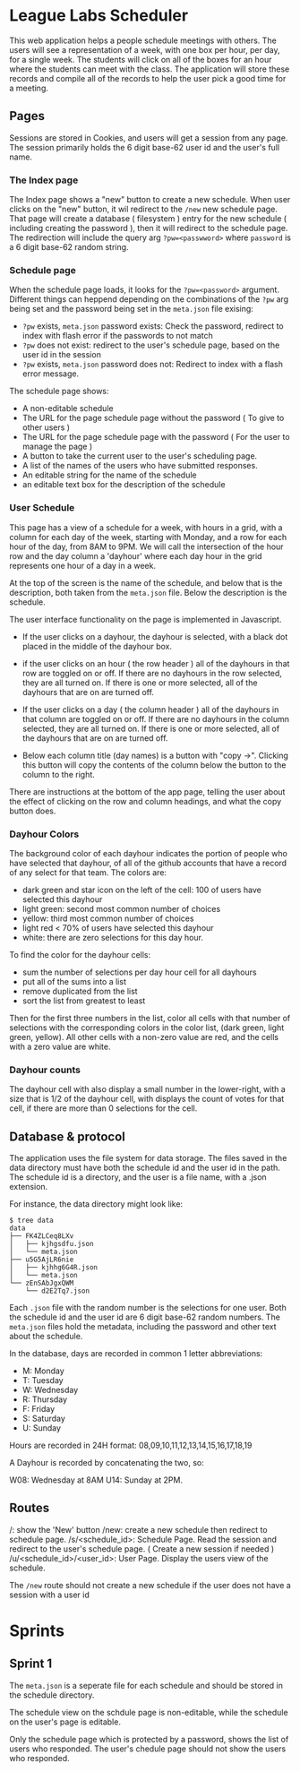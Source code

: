 # League Labs Scheduler

This web application helps a people schedule meetings with others. The users
will see a representation of a week, with one box per hour, per day, for a
single week. The students will click on all of the boxes for an hour where the
students can meet with the class. The application will store these records  and
compile all of the records to help the user pick a good time for a meeting. 

## Pages

Sessions are stored in Cookies, and users will get a session from any page. The
session primarily holds the 6 digit base-62 user id and the user's full name. 

### The Index page

The Index page shows a "new"  button to create a new schedule. When user clicks
on the "new" button, it wil redirect to the `/new` new schedule page. That page
will create a database ( filesystem ) entry for the new schedule ( including
creating the password ), then it will redirect to the schedule page.  The
redirection will include the query arg `?pw=<passwword>` where `password` is a 6
digit base-62 random string. 

### Schedule page

When the schedule page loads, it looks for the `?pw=<password>` argument.
Different things can heppend depending on the combinations of the `?pw` arg
being set and the password being set in the `meta.json` file exising:

* `?pw` exists, `meta.json` password exists: Check the password, redirect to
  index with flash error if the passwords to not match
* `?pw` does not exist: redirect to the user's schedule page, based on the user
  id in the session 
* `?pw` exists, `meta.json` password does not: Redirect to index with a flash
  error message. 

The schedule page shows:

* A non-editable schedule
* The URL for the page schedule page without the password ( To give to other
  users ) 
* The URL for the page schedule page with the password ( For the user to manage
  the page ) 
* A button to take the current user to the user's scheduling page. 
* A list of the names of the users who have submitted responses. 
* An editable string for the name of the schedule
* an editable text box for the description of the schedule

### User Schedule

This page has a view of a schedule for a week, with hours in a grid,  with a
column for each day of the week, starting with Monday, and a row for each hour
of the day, from 8AM to 9PM. We will call the intersection of the hour row and
the day column a 'dayhour' where each day hour in the grid represents one hour
of a day in a week. 

At the top of the screen is the name of the schedule, and below that is the
description, both taken from the `meta.json` file. Below the description is the
schedule. 

The user interface functionality on the page is implemented in Javascript.

- If the user clicks on a dayhour, the dayhour is selected, with a black dot
placed in the middle of the dayhour box.

- if the user clicks on an hour ( the row header ) all of the dayhours in that
row are toggled on or off. If there are no dayhours in the row selected, they
are all turned on. If there is one or more selected, all of the dayhours that
are on are turned off. 

- If the user clicks on a day ( the column header ) all of the dayhours in that
column are toggled on or off. If there are no dayhours in the column selected, they
are all turned on. If there is one or more selected, all of the dayhours that
are on are turned off. 

- Below each column title (day names) is a button with "copy ->". Clicking this
button will copy the contents of the column below the button to the column to
the right. 

There are instructions at the bottom of the app page, telling the user about the
effect of clicking on the row and column headings, and what the copy button does. 

### Dayhour Colors

The background color of each dayhour indicates the portion of people who have
selected that dayhour, of all of the github accounts that have a record of any
select for that team.  The colors are: 

- dark green and star icon on the left of the cell: 100 of users have selected this dayhour
- light green: second most common number of choices
- yellow: third most common number of choices
- light red < 70% of users have selected this dayhour
- white: there are zero selections for this day hour. 

To find the color for the dayhour cells:

- sum the number of selections per day hour cell for all dayhours
- put all of the sums into a list
- remove duplicated from the list
- sort the list from greatest to least

Then for the first three numbers in the list, color all cells with that
number of selections with the corresponding colors in the color list, 
(dark green, light green, yellow). All other cells with a non-zero value are red, 
and the cells with a zero value are white. 

### Dayhour counts

The dayhour cell with also display a small number in the lower-right, with a
size that is 1/2 of the dayhour cell, with displays the count of votes for that
cell, if there are more than 0 selections for the cell. 

## Database & protocol

The application uses the file system for data storage. The files saved in the
data directory must have both the schedule id and the user id in the path. The
schedule id is a directory, and the user is a file name, with a .json extension.

For instance, the data directory might look like:

```
$ tree data 
data
├── FK4ZLCeq8LXv
│   ├── kjhgsdfu.json
│   └── meta.json
├── u5G5AjLR6nie
│   ├── kjhhg6G4R.json
│   └── meta.json
└── zEnSAbJgxQWM
    └── d2E2Tq7.json
```

Each `.json` file with the random number is the selections for one user. Both
the schedule id and the user id are 6 digit base-62 random numbers. The
`meta.json` files hold the metadata, including the password and other text about
the schedule.

In the database, days are recorded in common 1 letter abbreviations: 

* M: Monday
* T: Tuesday
* W: Wednesday
* R: Thursday
* F: Friday
* S: Saturday
* U: Sunday

Hours are recorded in 24H format: 08,09,10,11,12,13,14,15,16,17,18,19

A Dayhour is recorded by concatenating the two, so:

W08: Wednesday at 8AM
U14: Sunday at 2PM. 

## Routes

/: show the 'New' button
/new: create a new schedule then redirect to schedule page. 
/s/<schedule_id>: Schedule Page. Read the session and redirect to the user's schedule page. ( Create a new session if needed )
/u/<schedule_id>/<user_id>: User Page. Display the users view of the schedule. 

The `/new` route should not create a new schedule if the user does not have a
session with a user id 


# Sprints

## Sprint 1

The `meta.json` is a seperate file for each schedule and should be stored in the
schedule directory. 

The schedule view on the schdule page is non-editable, while the schedule on the
user's page is editable. 

Only the schedule page which is protected by a password, shows the list of users
who responded. The  user's chedule page should not show the users who responded. 